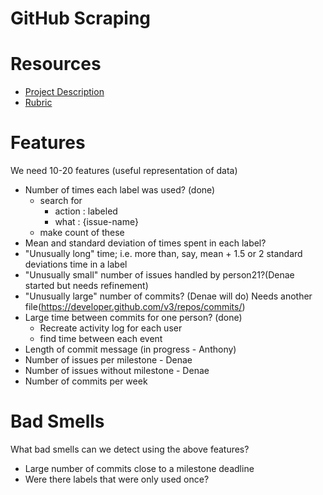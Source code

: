 GitHub Scraping
===

# Resources
* [Project Description](http://www4.ncsu.edu/~tjmenzie/cs510/posts/project2.html)
* [Rubric](http://www4.ncsu.edu/~tjmenzie/cs510/posts/rubric6.html)

# Features
We need 10-20 features (useful representation of data)
- Number of times each label was used? (done)
	* search for
		* action : labeled
		* what : {issue-name}
	* make count of these
- Mean and standard deviation of times spent in each label?
- "Unusually long" time; i.e. more than, say, mean + 1.5 or 2 standard deviations time in a label
- "Unusually small" number of issues handled by person21?(Denae started but needs refinement)
- "Unusually large" number of commits? (Denae will do) Needs another file(https://developer.github.com/v3/repos/commits/)
- Large time between commits for one person? (done)
	* Recreate activity log for each user
	* find time between each event
- Length of commit message (in progress - Anthony)
- Number of issues per milestone - Denae
- Number of issues without milestone - Denae
- Number of commits per week

# Bad Smells
What bad smells can we detect using the above features?
- Large number of commits close to a milestone deadline
- Were there labels that were only used once?
